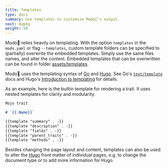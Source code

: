 ```yaml
---
title: Templates
type: docs
summary: Use templates to customize Modo🧯's output.
next: mypkg
weight: 50
---
```


Modo🧯 relies heavily on templating.
With the option `templates` in the `modo.yaml` or flag `--templates`, custom template folders can be specified to (partially) overwrite the embedded templates.
Simply use the same files names, and alter the content.
Embedded templates that can be overwritten can be found in folder [assets/templates](https://github.com/mlange-42/modo/tree/main/assets/templates).

Modo🧯 uses the templating syntax of [Go](https://go.dev) and [Hugo](https://gohugo.io).
See Go's [`text/template`](https://pkg.go.dev/text/template) docs and
Hugo's [Introduction to templating](https://gohugo.io/templates/introduction/)
for details.

As an example, here is the builtin template for rendering a trait.
It uses nested templates for clarity and modularity.

```md
Mojo trait

# `{{.Name}}`

{{template "summary" . -}}
{{template "description" . -}}
{{template "fields" . -}}
{{template "parent_traits" . -}}
{{template "methods" . -}}
```

Besides changing the page layout and content, templates can also be used to alter the [Hugo](../../formats#hugo) front matter of individual pages, e.g. to change the document type or to add more information for Hugo.
